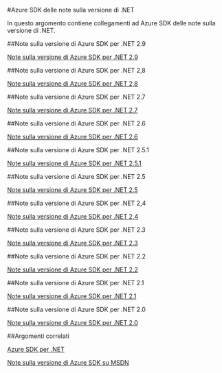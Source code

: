 <properties 
    pageTitle="Azure SDK delle note sulla versione di .NET" 
    description="Azure SDK delle note sulla versione di .NET" 
    services="app-service/web" 
    documentationCenter="" 
    authors="Juliako" 
    manager="dwrede" 
    editor=""/>

<tags
   ms.service="app-service"
   ms.devlang="multiple"
   ms.topic="article"
   ms.tgt_pltfrm="na"
   ms.workload="integration" 
   ms.date="10/17/2016"
   ms.author="juliako"/>



#<a name="azure-sdk-for-net-release-notes"></a>Azure SDK delle note sulla versione di .NET

In questo argomento contiene collegamenti ad Azure SDK delle note sulla versione di .NET. 


##<a name="azure-sdk-for-net-29-release-notes"></a>Note sulla versione di Azure SDK per .NET 2.9

[Note sulla versione di Azure SDK per .NET 2.9](azure-sdk-dotnet-release-notes-2-9.md)

##<a name="azure-sdk-for-net-28-release-notes"></a>Note sulla versione di Azure SDK per .NET 2,8

[Note sulla versione di Azure SDK per .NET 2,8](azure-sdk-dotnet-release-notes-2-8.md)

##<a name="azure-sdk-for-net-27-release-notes"></a>Note sulla versione di Azure SDK per .NET 2.7

[Note sulla versione di Azure SDK per .NET 2.7](azure-sdk-dotnet-release-notes-2-7.md)

##<a name="azure-sdk-for-net-26-release-notes"></a>Note sulla versione di Azure SDK per .NET 2.6

[Note sulla versione di Azure SDK per .NET 2.6](azure-sdk-dotnet-release-notes-2-6.md)

##<a name="azure-sdk-for-net-251-release-notes"></a>Note sulla versione di Azure SDK per .NET 2.5.1

[Note sulla versione di Azure SDK per .NET 2.5.1](../app-service/app-service-release-notes.md)

##<a name="azure-sdk-for-net-25-release-notes"></a>Note sulla versione di Azure SDK per .NET 2.5

[Note sulla versione di Azure SDK per .NET 2.5](https://msdn.microsoft.com/library/azure/dn873976.aspx)

##<a name="azure-sdk-for-net-24-release-notes"></a>Note sulla versione di Azure SDK per .NET 2,4

[Note sulla versione di Azure SDK per .NET 2,4](https://msdn.microsoft.com/library/azure/dn794167.aspx)

##<a name="azure-sdk-for-net-23-release-notes"></a>Note sulla versione di Azure SDK per .NET 2.3

[Note sulla versione di Azure SDK per .NET 2.3](https://msdn.microsoft.com/library/azure/dn655054.aspx)

##<a name="azure-sdk-for-net-22-release-notes"></a>Note sulla versione di Azure SDK per .NET 2.2

[Note sulla versione di Azure SDK per .NET 2.2](https://msdn.microsoft.com/library/azure/dn459835.aspx)

##<a name="azure-sdk-for-net-21-release-notes"></a>Note sulla versione di Azure SDK per .NET 2.1

[Note sulla versione di Azure SDK per .NET 2.1](https://msdn.microsoft.com/library/azure/dn407359.aspx)

##<a name="azure-sdk-for-net-20-release-notes"></a>Note sulla versione di Azure SDK per .NET 2.0

[Note sulla versione di Azure SDK per .NET 2.0](https://msdn.microsoft.com/library/azure/dn169556.aspx)

##<a name="related-topics"></a>Argomenti correlati

[Azure SDK per .NET](https://azure.microsoft.com/downloads/archive-net-downloads/)

[Note sulla versione di Azure SDK su MSDN](https://msdn.microsoft.com/library/azure/dn627519.aspx)
 
